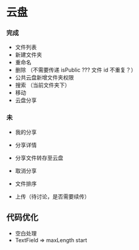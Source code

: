 # 云盘

### 完成

- 文件列表
- 新建文件夹
- 重命名
- 删除 （不需要传递 isPublic ??? 文件 id 不重复？）
- 公共云盘新增文件夹权限
- 搜索 （当前文件夹下）
- 移动
- 云盘分享

### 未

- 我的分享
- 分享详情
- 分享文件转存至云盘
- 取消分享
- 文件排序

- 上传（待讨论，是否需要续传）

## 代码优化

- 空白处理
- TextField => maxLength start
